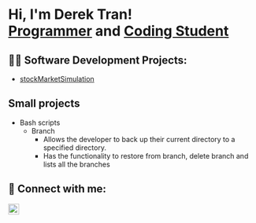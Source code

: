 <h1>Hi, I'm Derek Tran! <br/><a href="https://github.com/DerekTheCodingStudent">Programmer</a> and <a href="https://www.linkedin.com/in/derek-tran-58a998201/">Coding Student</a>

<h2>👨‍💻 Software Development Projects:</h2>

- [stockMarketSimulation](https://github.com/DerekTheCodingStudent/stockMarketSimulator)

<h2> Small projects</h2>

- Bash scripts
  - Branch
    - Allows the developer to back up their current directory to a specified directory. 
    - Has the functionality to restore from branch, delete branch and lists all the branches

<h2> 🤳 Connect with me:</h2>

[<img align="left" alt="DerekTran | LinkedIn" width="22px" src="https://cdn.jsdelivr.net/npm/simple-icons@v3/icons/linkedin.svg" />][linkedin]

[linkedin]: https://www.linkedin.com/in/derek-tran-58a998201/
